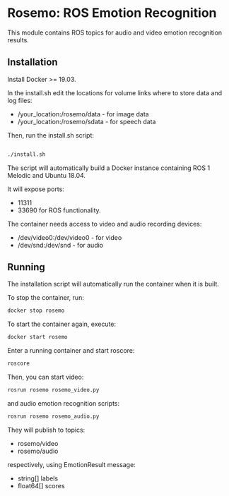 # Rosemo: ROS Emotion Recognition

This module contains ROS topics for audio and video emotion recognition results.

## Installation

Install Docker >= 19.03.

In the install.sh edit the locations for volume links where to store data and log files:
* /your_location:/rosemo/data - for image data
* /your_location:/rosemo/sdata - for speech data

Then, run the install.sh script:
```bash

./install.sh

```

The script will automatically build a Docker instance containing ROS 1 Melodic and Ubuntu 18.04.

It will expose ports:
* 11311
* 33690
for ROS functionality.

The container needs access to video and audio recording devices:
* /dev/video0:/dev/video0 - for video
* /dev/snd:/dev/snd - for audio

## Running

The installation script will automatically run the container when it is built.

To stop the container, run:
```bash
docker stop rosemo

```

To start the container again, execute:
```bash
docker start rosemo

```

Enter a running container and start roscore:
```bash
roscore

```

Then, you can start video:
```bash
rosrun rosemo rosemo_video.py

```
and audio emotion recognition scripts:
```bash
rosrun rosemo rosemo_audio.py

```

They will publish to topics:
* rosemo/video
* rosemo/audio

respectively, using EmotionResult message:
* string[] labels
* float64[] scores



